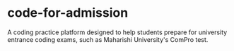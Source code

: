# code-for-admission
A coding practice platform designed to help students prepare for university entrance coding exams, such as Maharishi University's ComPro test.
